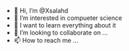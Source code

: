 - 👋 Hi, I’m @Xsalahd
- 👀 I’m interested in compueter science
- 🌱 I want to learn everything about it
- 💞️ I’m looking to collaborate on ...
- 📫 How to reach me ...

<!---
Xsalahdz/Xsalahdz is a ✨ special ✨ repository because its `README.md` (this file) appears on your GitHub profile.
You can click the Preview link to take a look at your changes.
--->
